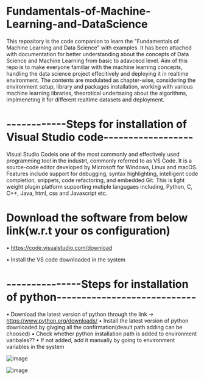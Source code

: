 # Fundamentals-of-Machine-Learning-and-DataScience

This repository is the code companion to learn the "Fundamentals of Machine Learning and Data Science" with examples. It has been attached with documentation for better understanding about the concepts of Data Science and Machine Learning from basic to adavcecd level. Aim of this repo is to make everyone familiar with the machine learning concepts,  handling the data science project effecitively and deploying it in realtime environment. The contents are modulated as chapter-wise, considering the environment setup, library and packages installation, working with various machine learning libraries, theorotical undertsaing about the algorithms, implmeneting it for different realtime datasets and deployment. 

# ------------Steps for installation of Visual Studio code------------------

Visual Studio Codeis one of the most commonly and effectively used programming tool in the industrt, commonly referred to as VS Code. It is a source-code editor developed by Microsoft for Windows, Linux and macOS. Features include support for debugging, syntax highlighting, intelligent code completion, snippets, code refactoring, and embedded Git. This is light weight plugin platform supporting mutiple langugaes including, Python, C, C++, Java, html, css and Javascript etc. 
# Download the software from below link(w.r.t your os configuration)

•	https://code.visualstudio.com/download

•	Install the VS code downloaded in the system

 
# ---------------Steps for installation of python----------------------------

•	Download the latest version of python through the link -> https://www.python.org/downloads/
•	Install the latest version of python downloaded by givging all the confirmation(deault path adding can be choosed)
•	Check whether  python installation path is added to environment varibales?? 
•	If not added, add it manually by going to environment variables in the system

![image](https://github.com/Medini-eng/Fundamentals-of-Machine-Learning-and-DataScience/assets/65450964/5b6a4849-5bfd-48f3-9583-80ca98a11b64)

![image](https://github.com/Medini-eng/Fundamentals-of-Machine-Learning-and-DataScience/assets/65450964/de9097bf-fc24-48df-bf82-62d4edd560ae)


